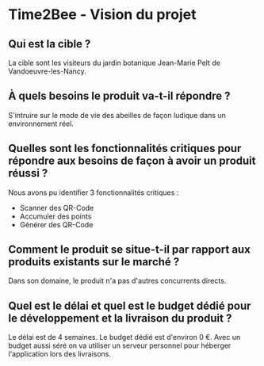 # Time2Bee - Vision du projet

## Qui est la cible ?

La cible sont les visiteurs du jardin botanique Jean-Marie Pelt de Vandoeuvre-les-Nancy.

## À quels besoins le produit va-t-il répondre ?

S'intruire sur le mode de vie des abeilles de façon ludique dans un environnement réel.

## Quelles sont les fonctionnalités critiques pour répondre aux besoins de façon à avoir un produit réussi ?

Nous avons pu identifier 3 fonctionnalités critiques :

- Scanner des QR-Code
- Accumuler des points
- Générer des QR-Code

## Comment le produit se situe-t-il par rapport aux produits existants sur le marché ?

Dans son domaine, le produit n'a pas d'autres concurrents directs.

## Quel est le délai et quel est le budget dédié pour le développement et la livraison du produit ?

Le délai est de 4 semaines. Le budget dédié est d'environ 0 €.
Avec un budget aussi séré on va utiliser un serveur personnel pour héberger l'application lors des livraisons.
